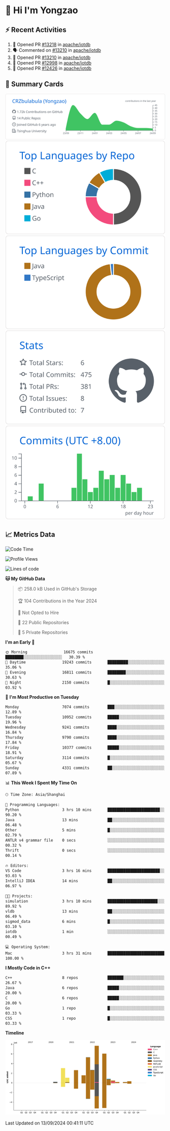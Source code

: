 # 👋 Hi I'm Yongzao

## ⚡ Recent Activities
<!--START_SECTION:activity-->
1. 💪 Opened PR [#13218](https://github.com/apache/iotdb/pull/13218) in [apache/iotdb](https://github.com/apache/iotdb)
2. 🗣 Commented on [#13210](https://github.com/apache/iotdb/pull/13210#issuecomment-2294850976) in [apache/iotdb](https://github.com/apache/iotdb)
3. 💪 Opened PR [#13210](https://github.com/apache/iotdb/pull/13210) in [apache/iotdb](https://github.com/apache/iotdb)
4. 💪 Opened PR [#12998](https://github.com/apache/iotdb/pull/12998) in [apache/iotdb](https://github.com/apache/iotdb)
5. 💪 Opened PR [#12426](https://github.com/apache/iotdb/pull/12426) in [apache/iotdb](https://github.com/apache/iotdb)
<!--END_SECTION:activity-->

## 🎑 Summary Cards

[![](https://raw.githubusercontent.com/CRZbulabula/CRZbulabula/main/profile-summary-card-output/github/0-profile-details.svg)](https://github.com/vn7n24fzkq/github-profile-summary-cards)
[![](https://raw.githubusercontent.com/CRZbulabula/CRZbulabula/main/profile-summary-card-output/github/1-repos-per-language.svg)](https://github.com/vn7n24fzkq/github-profile-summary-cards) [![](https://raw.githubusercontent.com/CRZbulabula/CRZbulabula/main/profile-summary-card-output/github/2-most-commit-language.svg)](https://github.com/vn7n24fzkq/github-profile-summary-cards)
[![](https://raw.githubusercontent.com/CRZbulabula/CRZbulabula/main/profile-summary-card-output/github/3-stats.svg)](https://github.com/vn7n24fzkq/github-profile-summary-cards) [![](https://raw.githubusercontent.com/CRZbulabula/CRZbulabula/main/profile-summary-card-output/github/4-productive-time.svg)](https://github.com/vn7n24fzkq/github-profile-summary-cards)

## 📈 Metrics Data

<!--START_SECTION:waka-->
![Code Time](http://img.shields.io/badge/Code%20Time-678%20hrs%2059%20mins-blue)

![Profile Views](http://img.shields.io/badge/Profile%20Views-19-blue)

![Lines of code](https://img.shields.io/badge/From%20Hello%20World%20I%27ve%20Written-31.9%20million%20lines%20of%20code-blue)

**🐱 My GitHub Data** 

> 📦 258.0 kB Used in GitHub's Storage 
 > 
> 🏆 104 Contributions in the Year 2024
 > 
> 🚫 Not Opted to Hire
 > 
> 📜 22 Public Repositories 
 > 
> 🔑 5 Private Repositories 
 > 
**I'm an Early 🐤** 

```text
🌞 Morning                16675 commits       ████████░░░░░░░░░░░░░░░░░   30.39 % 
🌆 Daytime                19243 commits       █████████░░░░░░░░░░░░░░░░   35.06 % 
🌃 Evening                16811 commits       ████████░░░░░░░░░░░░░░░░░   30.63 % 
🌙 Night                  2150 commits        █░░░░░░░░░░░░░░░░░░░░░░░░   03.92 % 
```
📅 **I'm Most Productive on Tuesday** 

```text
Monday                   7074 commits        ███░░░░░░░░░░░░░░░░░░░░░░   12.89 % 
Tuesday                  10952 commits       █████░░░░░░░░░░░░░░░░░░░░   19.96 % 
Wednesday                9241 commits        ████░░░░░░░░░░░░░░░░░░░░░   16.84 % 
Thursday                 9790 commits        ████░░░░░░░░░░░░░░░░░░░░░   17.84 % 
Friday                   10377 commits       █████░░░░░░░░░░░░░░░░░░░░   18.91 % 
Saturday                 3114 commits        █░░░░░░░░░░░░░░░░░░░░░░░░   05.67 % 
Sunday                   4331 commits        ██░░░░░░░░░░░░░░░░░░░░░░░   07.89 % 
```


📊 **This Week I Spent My Time On** 

```text
🕑︎ Time Zone: Asia/Shanghai

💬 Programming Languages: 
Python                   3 hrs 10 mins       ███████████████████████░░   90.20 % 
Java                     13 mins             ██░░░░░░░░░░░░░░░░░░░░░░░   06.48 % 
Other                    5 mins              █░░░░░░░░░░░░░░░░░░░░░░░░   02.79 % 
ANTLR v4 grammar file    0 secs              ░░░░░░░░░░░░░░░░░░░░░░░░░   00.32 % 
Thrift                   0 secs              ░░░░░░░░░░░░░░░░░░░░░░░░░   00.14 % 

🔥 Editors: 
VS Code                  3 hrs 16 mins       ███████████████████████░░   93.03 % 
IntelliJ IDEA            14 mins             ██░░░░░░░░░░░░░░░░░░░░░░░   06.97 % 

🐱‍💻 Projects: 
simulation               3 hrs 10 mins       ██████████████████████░░░   89.92 % 
vldb                     13 mins             ██░░░░░░░░░░░░░░░░░░░░░░░   06.49 % 
sigmod_data              6 mins              █░░░░░░░░░░░░░░░░░░░░░░░░   03.10 % 
iotdb                    1 min               ░░░░░░░░░░░░░░░░░░░░░░░░░   00.49 % 

💻 Operating System: 
Mac                      3 hrs 31 mins       █████████████████████████   100.00 % 
```

**I Mostly Code in C++** 

```text
C++                      8 repos             ███████░░░░░░░░░░░░░░░░░░   26.67 % 
Java                     6 repos             █████░░░░░░░░░░░░░░░░░░░░   20.00 % 
C                        6 repos             █████░░░░░░░░░░░░░░░░░░░░   20.00 % 
Go                       1 repo              █░░░░░░░░░░░░░░░░░░░░░░░░   03.33 % 
CSS                      1 repo              █░░░░░░░░░░░░░░░░░░░░░░░░   03.33 % 
```



**Timeline**

![Lines of Code chart](https://raw.githubusercontent.com/CRZbulabula/CRZbulabula/main/assets/bar_graph.png)


 Last Updated on 13/09/2024 00:41:11 UTC
<!--END_SECTION:waka-->

